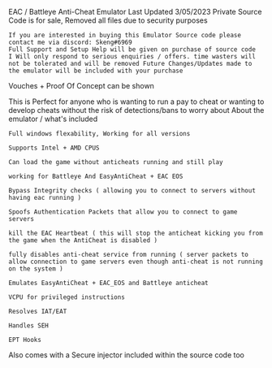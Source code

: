 EAC / Battleye Anti-Cheat Emulator
Last Updated 3/05/2023
Private Source Code is for sale, Removed all files due to security purposes

    If you are interested in buying this Emulator Source code please contact me via discord: Skeng#6969
    Full Support and Setup Help will be given on purchase of source code
    I Will only respond to serious enquiries / offers. time wasters will not be tolerated and will be removed Future Changes/Updates made to the emulator will be included with your purchase

Vouches + Proof Of Concept can be shown

This is Perfect for anyone who is wanting to run a pay to cheat or wanting to develop cheats without the risk of detections/bans to worry about
About the emulator / what's included

    Full windows flexability, Working for all versions

    Supports Intel + AMD CPUS

    Can load the game without anticheats running and still play

    working for Battleye And EasyAntiCheat + EAC EOS

    Bypass Integrity checks ( allowing you to connect to servers without having eac running )

    Spoofs Authentication Packets that allow you to connect to game servers

    kill the EAC Heartbeat ( this will stop the anticheat kicking you from the game when the AntiCheat is disabled )

    fully disables anti-cheat service from running ( server packets to allow connection to game servers even though anti-cheat is not running on the system )

    Emulates EasyAntiCheat + EAC_EOS and Battleye anticheat

    VCPU for privileged instructions

    Resolves IAT/EAT

    Handles SEH

    EPT Hooks

Also comes with a Secure injector included within the source code too

